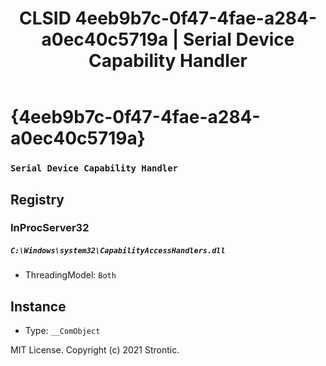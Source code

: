 ﻿---
title: "CLSID 4eeb9b7c-0f47-4fae-a284-a0ec40c5719a | Serial Device Capability Handler"
excerpt: What is COM-Object CLSID 4eeb9b7c-0f47-4fae-a284-a0ec40c5719a?
---

# {4eeb9b7c-0f47-4fae-a284-a0ec40c5719a}

### `Serial Device Capability Handler`

## Registry


### InProcServer32

##### `C:\Windows\system32\CapabilityAccessHandlers.dll`
* ThreadingModel: `Both`

## Instance

* Type: `__ComObject`

MIT License. Copyright (c) 2021 Strontic.



